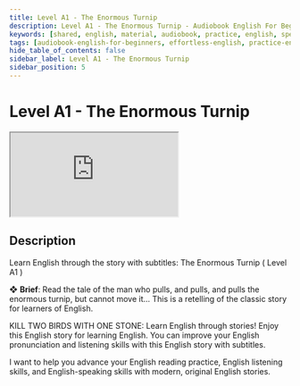 ```yaml
---
title: Level A1 - The Enormous Turnip
description: Level A1 - The Enormous Turnip - Audiobook English For Beginners
keywords: [shared, english, material, audiobook, practice, english, speaking]
tags: [audiobook-english-for-beginners, effortless-english, practice-english-speaking]
hide_table_of_contents: false
sidebar_label: Level A1 - The Enormous Turnip
sidebar_position: 5
---
```


# Level A1 - The Enormous Turnip

<div class="video-container">
<iframe src="https://www.youtube.com/embed/NLwlK88Bej0?controls=0" title="YouTube video player"></iframe>
<a href="https://www.youtube.com/watch?v=NLwlK88Bej0" target="_blank"></a>
</div>

## Description

Learn English through the story with subtitles: The Enormous Turnip ( Level A1 )

❖ **Brief**:
Read the tale of the man who pulls, and pulls, and pulls the enormous turnip, but cannot move it... This is a retelling of the classic story for learners of English.

KILL TWO BIRDS WITH ONE STONE: Learn English through stories! Enjoy this English story for learning English. You can improve your English pronunciation and listening skills with this English story with subtitles.

I want to help you advance your English reading practice, English listening skills, and English-speaking skills with modern, original English stories.